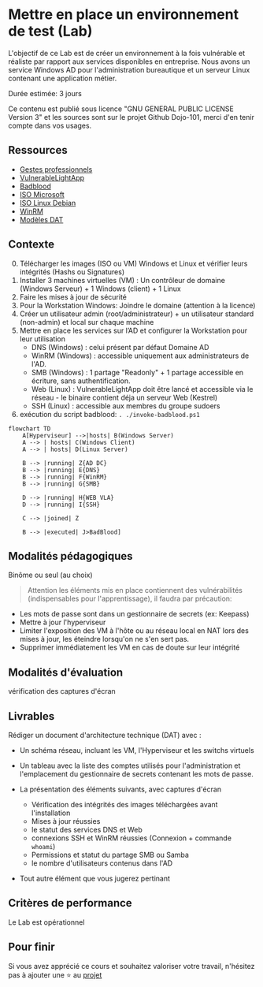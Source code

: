 # Mettre en place un environnement de test (Lab)

L'objectif de ce Lab est de créer un environnement à la fois vulnérable et réaliste par rapport aux services disponibles en entreprise. Nous avons un service Windows AD pour l'administration bureautique et un serveur Linux contenant une application métier.

Durée estimée: 3 jours

Ce contenu est publié sous licence "GNU GENERAL PUBLIC LICENSE Version 3" et les sources sont sur le projet Github Dojo-101, merci d'en tenir compte dans vos usages.

## Ressources

* [Gestes professionnels](https://github.com/Aif4thah/Dojo-101)
* [VulnerableLightApp](https://github.com/Aif4thah/VulnerableLightApp)
* [Badblood](https://github.com/davidprowe/BadBlood)
* [ISO Microsoft](https://www.microsoft.com/fr-fr/evalcenter)
* [ISO Linux Debian](https://www.debian.org/index.fr.html)
* [WinRM](https://learn.microsoft.com/fr-fr/windows/win32/winrm/installation-and-configuration-for-windows-remote-management)
* [Modèles DAT](https://github.com/bflorat/modele-da)

## Contexte

0. Télécharger les images (ISO ou VM) Windows et Linux et vérifier leurs intégrités (Hashs ou Signatures) 
1. Installer 3 machines virtuelles (VM) : Un contrôleur de domaine (Windows Serveur) + 1 Windows (client) + 1 Linux
2. Faire les mises à jour de sécurité
3. Pour la Workstation Windows: Joindre le domaine (attention à la licence)
4. Créer un utilisateur admin (root/administrateur) + un utilisateur standard (non-admin) et local sur chaque machine
5. Mettre en place les services sur l’AD et configurer la Workstation pour leur utilisation
    * DNS (Windows) : celui présent par défaut Domaine AD
    * WinRM (Windows) : accessible uniquement aux administrateurs de l'AD. 
    * SMB (Windows) : 1 partage "Readonly" + 1 partage accessible en écriture, sans authentification. 
    * Web (Linux) : VulnerableLightApp doit être lancé et accessible via le réseau - le binaire contient déja un serveur Web (Kestrel)
    * SSH (Linux) : accessible aux membres du groupe sudoers
6. exécution du script badblood: `. ./invoke-badblood.ps1`


```mermaid
flowchart TD
    A[Hyperviseur] -->|hosts| B(Windows Server)
    A --> | hosts| C(Windows Client)
    A --> | hosts| D(Linux Server)

    B --> |running| Z{AD DC}
    B --> |running| E{DNS}
    B --> |running| F{WinRM}  
    B --> |running| G{SMB}  

    D --> |running| H{WEB VLA}
    D --> |running| I{SSH}

    C --> |joined| Z

    B --> |executed| J>BadBlood]
```

## Modalités pédagogiques

Binôme ou seul (au choix)

> Attention les éléments mis en place contiennent des vulnérabilités (indispensables pour l'apprentissage), il faudra par précaution:

 * Les mots de passe sont dans un gestionnaire de secrets (ex: Keepass)
 * Mettre à jour l'hyperviseur
 * Limiter l'exposition des VM à l'hôte ou au réseau local en NAT lors des mises à jour, les éteindre lorsqu'on ne s'en sert pas.
 * Supprimer immédiatement les VM en cas de doute sur leur intégrité


## Modalités d'évaluation

vérification des captures d'écran

## Livrables

Rédiger un document d'architecture technique (DAT) avec : 

* Un schéma réseau, incluant les VM, l'Hyperviseur et les switchs virtuels

* Un tableau avec la liste des comptes utilisés pour l'administration et l'emplacement du gestionnaire de secrets contenant les mots de passe.

* La présentation des éléments suivants, avec captures d'écran

    * Vérification des intégrités des images téléchargées avant l'installation
    * Mises à jour réussies
    * le statut des services DNS et Web
    * connexions SSH et WinRM réussies (Connexion + commande `whoami`)
    * Permissions et statut du partage SMB ou Samba
    * le nombre d'utilisateurs contenus dans l'AD

* Tout autre élément que vous jugerez pertinant


## Critères de performance

Le Lab est opérationnel

## Pour finir

Si vous avez apprécié ce cours et souhaitez valoriser votre travail, n'hésitez pas à ajouter une ⭐ au [projet](https://github.com/Aif4thah/Dojo-101)